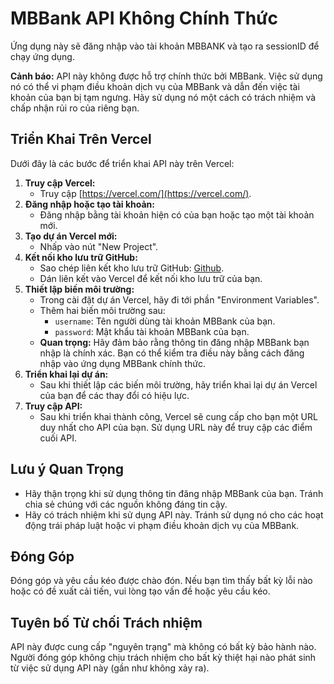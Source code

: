 # MBBank API Không Chính Thức

Ứng dụng này sẽ đăng nhập vào tài khoản MBBANK và tạo ra sessionID để chạy ứng dụng.

**Cảnh báo:** API này không được hỗ trợ chính thức bởi MBBank. Việc sử dụng nó có thể vi phạm điều khoản dịch vụ của MBBank và dẫn đến việc tài khoản của bạn bị tạm ngưng. Hãy sử dụng nó một cách có trách nhiệm và chấp nhận rủi ro của riêng bạn.

## Triển Khai Trên Vercel

Dưới đây là các bước để triển khai API này trên Vercel:

1.  **Truy cập Vercel:**
    * Truy cập [https://vercel.com/](https://vercel.com/).
2.  **Đăng nhập hoặc tạo tài khoản:**
    * Đăng nhập bằng tài khoản hiện có của bạn hoặc tạo một tài khoản mới.
3.  **Tạo dự án Vercel mới:**
    * Nhấp vào nút "New Project".
4.  **Kết nối kho lưu trữ GitHub:**
    * Sao chép liên kết kho lưu trữ GitHub: [Github](https://github.com/imlehongphuc/mbbankapiunofficial/).
    * Dán liên kết vào Vercel để kết nối kho lưu trữ của bạn.
5.  **Thiết lập biến môi trường:**
    * Trong cài đặt dự án Vercel, hãy đi tới phần "Environment Variables".
    * Thêm hai biến môi trường sau:
        * `username`: Tên người dùng tài khoản MBBank của bạn.
        * `password`: Mật khẩu tài khoản MBBank của bạn.
    * **Quan trọng:** Hãy đảm bảo rằng thông tin đăng nhập MBBank bạn nhập là chính xác. Bạn có thể kiểm tra điều này bằng cách đăng nhập vào ứng dụng MBBank chính thức.
6.  **Triển khai lại dự án:**
    * Sau khi thiết lập các biến môi trường, hãy triển khai lại dự án Vercel của bạn để các thay đổi có hiệu lực.
7.  **Truy cập API:**
    * Sau khi triển khai thành công, Vercel sẽ cung cấp cho bạn một URL duy nhất cho API của bạn. Sử dụng URL này để truy cập các điểm cuối API.

## Lưu ý Quan Trọng

* Hãy thận trọng khi sử dụng thông tin đăng nhập MBBank của bạn. Tránh chia sẻ chúng với các nguồn không đáng tin cậy.
* Hãy có trách nhiệm khi sử dụng API này. Tránh sử dụng nó cho các hoạt động trái pháp luật hoặc vi phạm điều khoản dịch vụ của MBBank.

## Đóng Góp

Đóng góp và yêu cầu kéo được chào đón. Nếu bạn tìm thấy bất kỳ lỗi nào hoặc có đề xuất cải tiến, vui lòng tạo vấn đề hoặc yêu cầu kéo.

## Tuyên bố Từ chối Trách nhiệm

API này được cung cấp "nguyên trạng" mà không có bất kỳ bảo hành nào. Người đóng góp không chịu trách nhiệm cho bất kỳ thiệt hại nào phát sinh từ việc sử dụng API này (gần như không xảy ra).
